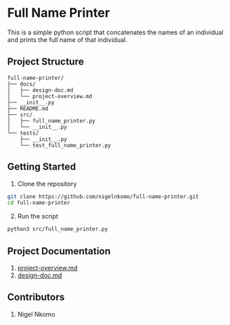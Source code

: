 # Full Name Printer

This is a simple python script that concatenates the names of an individual and prints the full name of that individual.

## Project Structure

```
full-name-printer/
├── docs/
│   ├── design-doc.md
│   └── project-overview.md
├── __init__.py
├── README.md
├── src/
│   ├── full_name_printer.py
│   └── __init__.py
└── tests/
    ├── __init__.py
    └── test_full_name_printer.py
```

## Getting Started

1. Clone the repository 

```bash
git clone https://github.com/nigelnkomo/full-name-printer.git
cd full-name-printer
``` 

2. Run the script

```bash
python3 src/full_name_printer.py
```

## Project Documentation

1. [project-overview.md](./docs/project-overview.md)
2. [design-doc.md](./docs/design-doc.md)

## Contributors

1. Nigel Nkomo
